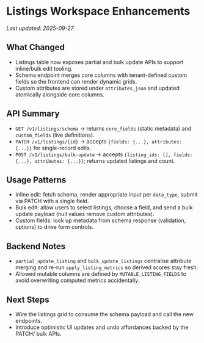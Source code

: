 # Listings Workspace Enhancements

_Last updated: 2025-09-27_

## What Changed
- Listings table now exposes partial and bulk update APIs to support inline/bulk edit tooling.
- Schema endpoint merges core columns with tenant-defined custom fields so the frontend can render dynamic grids.
- Custom attributes are stored under `attributes_json` and updated atomically alongside core columns.

## API Summary
- `GET /v1/listings/schema` → returns `core_fields` (static metadata) and `custom_fields` (live definitions).
- `PATCH /v1/listings/{id}` → accepts `{fields: {...}, attributes: {...}}` for single-record edits.
- `POST /v1/listings/bulk-update` → accepts `{listing_ids: [], fields: {...}, attributes: {...}}`; returns updated listings and count.

## Usage Patterns
- Inline edit: fetch schema, render appropriate input per `data_type`, submit via PATCH with a single field.
- Bulk edit: allow users to select listings, choose a field, and send a bulk update payload (null values remove custom attributes).
- Custom fields: look up metadata from schema response (validation, options) to drive form controls.

## Backend Notes
- `partial_update_listing` and `bulk_update_listings` centralise attribute merging and re-run `apply_listing_metrics` so derived scores stay fresh.
- Allowed mutable columns are defined by `MUTABLE_LISTING_FIELDS` to avoid overwriting computed metrics accidentally.

## Next Steps
- Wire the listings grid to consume the schema payload and call the new endpoints.
- Introduce optimistic UI updates and undo affordances backed by the PATCH/ bulk APIs.
